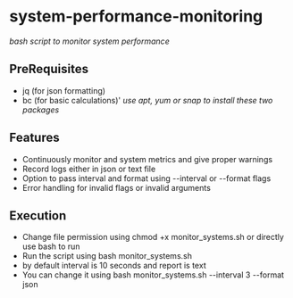 # system-performance-monitoring
*bash script to monitor system performance*
## PreRequisites
- jq (for json formatting)
- bc (for basic calculations)'
*use apt, yum or snap to install these two packages*
## Features
- Continuously monitor and system metrics and give proper warnings
- Record logs either in json or text file
- Option to pass interval and format using --interval or --format flags
- Error handling for invalid flags or invalid arguments
## Execution
- Change file permission using chmod +x monitor_systems.sh or directly use bash to run
- Run the script using bash monitor_systems.sh
- by default interval is 10 seconds and report is text
- You can change it using bash monitor_systems.sh --interval 3 --format json